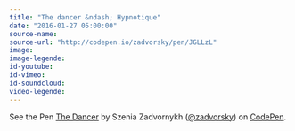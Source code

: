 ```yaml
---
title: "The dancer &ndash; Hypnotique"
date: "2016-01-27 05:00:00"
source-name:
source-url: "http://codepen.io/zadvorsky/pen/JGLLzL"
image:
image-legende:
id-youtube:
id-vimeo:
id-soundcloud:
video-legende:
---
```


<p data-height="268" data-theme-id="0" data-slug-hash="JGLLzL" data-default-tab="result" data-user="zadvorsky" class='codepen'>See the Pen <a href='http://codepen.io/zadvorsky/pen/JGLLzL/'>The Dancer</a> by Szenia Zadvornykh (<a href='http://codepen.io/zadvorsky'>@zadvorsky</a>) on <a href='http://codepen.io'>CodePen</a>.</p>
<script async src="//assets.codepen.io/assets/embed/ei.js"></script>
